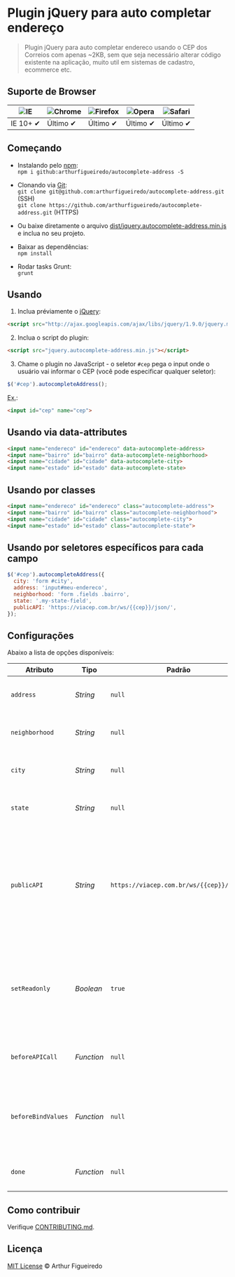 # Plugin jQuery para auto completar endereço

> Plugin jQuery para auto completar endereco usando o CEP dos Correios com apenas ~2KB, sem que seja necessário alterar código existente na aplicação, muito util em sistemas de cadastro, ecommerce etc.

## Suporte de Browser

![IE](https://cloud.githubusercontent.com/assets/398893/3528325/20373e76-078e-11e4-8e3a-1cb86cf506f0.png) | ![Chrome](https://cloud.githubusercontent.com/assets/398893/3528328/23bc7bc4-078e-11e4-8752-ba2809bf5cce.png) | ![Firefox](https://cloud.githubusercontent.com/assets/398893/3528329/26283ab0-078e-11e4-84d4-db2cf1009953.png) | ![Opera](https://cloud.githubusercontent.com/assets/398893/3528330/27ec9fa8-078e-11e4-95cb-709fd11dac16.png) | ![Safari](https://cloud.githubusercontent.com/assets/398893/3528331/29df8618-078e-11e4-8e3e-ed8ac738693f.png)
--- | --- | --- | --- | --- |
IE 10+ ✔ | Último ✔ | Último ✔ | Último ✔ | Último ✔ |

## Começando

* Instalando pelo [npm](https://www.npmjs.com/):<br>
	`npm i github:arthurfigueiredo/autocomplete-address -S`

* Clonando via [Git](https://git-scm.com/):<br>
	`git clone git@github.com:arthurfigueiredo/autocomplete-address.git` (SSH)<br>
	`git clone https://github.com/arthurfigueiredo/autocomplete-address.git` (HTTPS)

* Ou baixe diretamente o arquivo [dist/jquery.autocomplete-address.min.js](https://raw.githubusercontent.com/arthurfigueiredo/autocomplete-address/master/dist/jquery.autocomplete-address.min.js) e inclua no seu projeto.

* Baixar as dependências:<br>
	`npm install` <br>

* Rodar tasks Grunt:<br>
	`grunt` <br>


## Usando

1. Inclua préviamente o [jQuery](http://jquery.com/):

```html
<script src="http://ajax.googleapis.com/ajax/libs/jquery/1.9.0/jquery.min.js"></script>
```

2. Inclua o script do plugin:

```html
<script src="jquery.autocomplete-address.min.js"></script>
```

3. Chame o plugin no JavaScript - o seletor `#cep` pega o input onde o usuário vai informar o CEP (você pode especificar qualquer seletor):

```javascript
$('#cep').autocompleteAddress();
```

<abbr title="Exemplo">Ex.</abbr>:

```html
<input id="cep" name="cep">
```

## Usando via data-attributes

```html
<input name="endereco" id="endereco" data-autocomplete-address>
<input name="bairro" id="bairro" data-autocomplete-neighborhood>
<input name="cidade" id="cidade" data-autocomplete-city>
<input name="estado" id="estado" data-autocomplete-state>
```

## Usando por classes

```html
<input name="endereco" id="endereco" class="autocomplete-address">
<input name="bairro" id="bairro" class="autocomplete-neighborhood">
<input name="cidade" id="cidade" class="autocomplete-city">
<input name="estado" id="estado" class="autocomplete-state">
```

## Usando por seletores específicos para cada campo

```javascript
$('#cep').autocompleteAddress({
  city: 'form #city',
  address: 'input#meu-endereco',
  neighborhood: 'form .fields .bairro',
  state: '.my-state-field',
  publicAPI: 'https://viacep.com.br/ws/{{cep}}/json/',
});
```

## Configurações

Abaixo a lista de opções disponíveis:

Atributo			| Tipo				| Padrão		| Descrição
---						| ---					| ---				| ---
`address`		| *String*		| `null`		| Use o seletor CSS para buscar o input endereço no DOM.
`neighborhood`		| *String*		| `null`		| Use o seletor CSS para buscar o input bairro no DOM.
`city`		| *String*		| `null`		| Use o seletor CSS para buscar o input cidade no DOM.
`state`		| *String*		| `null`		| Use o seletor CSS para buscar o input estado no DOM.
`publicAPI`		| *String*		| `https://viacep.com.br/ws/{{cep}}/json/`		| Se você não quiser utilizar a API padrão do plugin, você pode especificar a sua API, o valor {{cep}}, representa o local onde o CEP do usuário vai ser enviado no request para sua API.
`setReadonly`		| *Boolean*		| `true`		| Bloqueia a edição dos campos de texto autocompletados - se quiser permitir edição, basta passar `false` na inicialização do plugin.
`beforeAPICall`		| *Function*		| `null`		| Hook para notificar quando a solicitação da API estiver sendo enviado.
`beforeBindValues`		| *Function*		| `null`		| Hook para notificar quando os campos serão vinculados. O auto complete pode ser parado se a função retornar `false`
`done`		| *Function*		| `null`		| Hook para notificar quando a solicitação da API terminar.

## Como contribuir

Verifique [CONTRIBUTING.md](https://github.com/arthurfigueiredo/autocomplete-address/blob/master/CONTRIBUTING.md).

## Licença

[MIT License](http://arthurfigueiredo.mit-license.org/) © Arthur Figueiredo
